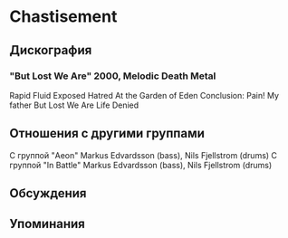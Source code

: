 # Chastisement



## Дискография

### "But Lost We Are" 2000, Melodic Death Metal

Rapid Fluid
Exposed Hatred
At the Garden of Eden
Conclusion: Pain!
My father
But Lost We Are
Life Denied 


## Отношения с другими группами

C группой "Aeon" Markus Edvardsson (bass), Nils Fjellstrom (drums)
C группой "In Battle" Markus Edvardsson (bass), Nils Fjellstrom (drums)

## Обсуждения


## Упоминания

